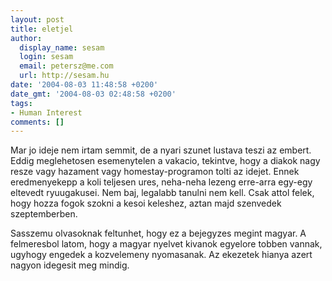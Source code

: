 ```yaml
---
layout: post
title: eletjel
author:
  display_name: sesam
  login: sesam
  email: petersz@me.com
  url: http://sesam.hu
date: '2004-08-03 11:48:58 +0200'
date_gmt: '2004-08-03 02:48:58 +0200'
tags:
- Human Interest
comments: []
---
```


Mar jo ideje nem irtam semmit, de a nyari szunet lustava teszi az embert. Eddig meglehetosen esemenytelen a vakacio, tekintve, hogy a diakok nagy resze vagy hazament vagy homestay-programon tolti az idejet. Ennek eredmenyekepp a koli teljesen ures, neha-neha lezeng erre-arra egy-egy eltevedt ryuugakusei. Nem baj, legalabb tanulni nem kell. Csak attol felek, hogy hozza fogok szokni a kesoi keleshez, aztan majd szenvedek szeptemberben.

Sasszemu olvasoknak feltunhet, hogy ez a bejegyzes megint magyar. A felmeresbol latom, hogy a magyar nyelvet kivanok egyelore tobben vannak, ugyhogy engedek a kozvelemeny nyomasanak. Az ekezetek hianya azert nagyon idegesit meg mindig.
